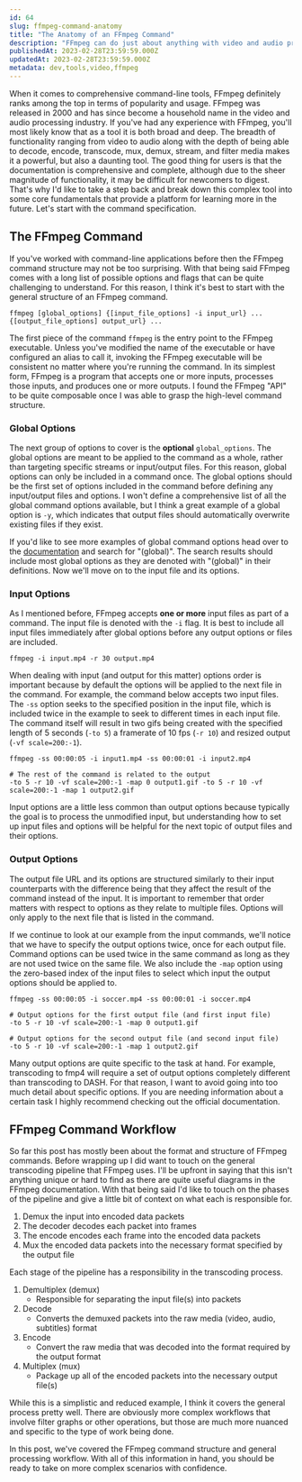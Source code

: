 ```yaml
---
id: 64
slug: ffmpeg-command-anatomy
title: "The Anatomy of an FFmpeg Command"
description: "FFmpeg can do just about anything with video and audio processing as long as you know what to ask. In this post, I will break down the different aspects of an FFmpeg command to better understand how FFmpeg processes them."
publishedAt: 2023-02-28T23:59:59.000Z
updatedAt: 2023-02-28T23:59:59.000Z
metadata: dev,tools,video,ffmpeg
---
```


When it comes to comprehensive command-line tools, FFmpeg definitely ranks among the top in terms of popularity and usage. FFmpeg was released in 2000 and has since become a household name in the video and audio processing industry. If you've had any experience with FFmpeg, you'll most likely know that as a tool it is both broad and deep. The breadth of functionality ranging from video to audio along with the depth of being able to decode, encode, transcode, mux, demux, stream, and filter media makes it a powerful, but also a daunting tool. The good thing for users is that the documentation is comprehensive and complete, although due to the sheer magnitude of functionality, it may be difficult for newcomers to digest. That's why I'd like to take a step back and break down this complex tool into some core fundamentals that provide a platform for learning more in the future. Let's start with the command specification.

## The FFmpeg Command

If you've worked with command-line applications before then the FFmpeg command structure may not be too surprising. With that being said FFmpeg comes with a long list of possible options and flags that can be quite challenging to understand. For this reason, I think it's best to start with the general structure of an FFmpeg command.

```shell
ffmpeg [global_options] {[input_file_options] -i input_url} ... {[output_file_options] output_url} ...
```

The first piece of the command `ffmpeg` is the entry point to the FFmpeg executable. Unless you've modified the name of the executable or have configured an alias to call it, invoking the FFmpeg executable will be consistent no matter where you're running the command. In its simplest form, FFmpeg is a program that accepts one or more inputs, processes those inputs, and produces one or more outputs. I found the FFmpeg "API" to be quite composable once I was able to grasp the high-level command structure.

### Global Options

The next group of options to cover is the **optional** `global_options`. The global options are meant to be applied to the command as a whole, rather than targeting specific streams or input/output files. For this reason, global options can only be included in a command once. The global options should be the first set of options included in the command before defining any input/output files and options. I won't define a comprehensive list of all the global command options available, but I think a great example of a global option is `-y`, which indicates that output files should automatically overwrite existing files if they exist.

If you'd like to see more examples of global command options head over to the [documentation](https://ffmpeg.org/ffmpeg-all.html) and search for "(global)". The search results should include most global options as they are denoted with "(global)" in their definitions. Now we'll move on to the input file and its options.

### Input Options

As I mentioned before, FFmpeg accepts **one or more** input files as part of a command. The input file is denoted with the `-i` flag. It is best to include all input files immediately after global options before any output options or files are included.

```shell
ffmpeg -i input.mp4 -r 30 output.mp4
```

When dealing with input (and output for this matter) options order is important because by default the options will be applied to the next file in the command. For example, the command below accepts two input files. The `-ss` option seeks to the specified position in the input file, which is included twice in the example to seek to different times in each input file. The command itself will result in two gifs being created with the specified length of 5 seconds (`-to 5`) a framerate of 10 fps (`-r 10`) and resized output (`-vf scale=200:-1`).

```shell
ffmpeg -ss 00:00:05 -i input1.mp4 -ss 00:00:01 -i input2.mp4 

# The rest of the command is related to the output
-to 5 -r 10 -vf scale=200:-1 -map 0 output1.gif -to 5 -r 10 -vf scale=200:-1 -map 1 output2.gif
```

Input options are a little less common than output options because typically the goal is to process the unmodified input, but understanding how to set up input files and options will be helpful for the next topic of output files and their options.

### Output Options

The output file URL and its options are structured similarly to their input counterparts with the difference being that they affect the result of the command instead of the input. It is important to remember that order matters with respect to options as they relate to multiple files. Options will only apply to the next file that is listed in the command.

If we continue to look at our example from the input commands, we'll notice that we have to specify the output options twice, once for each output file. Command options can be used twice in the same command as long as they are not used twice on the same file. We also include the `-map` option using the zero-based index of the input files to select which input the output options should be applied to.

```shell
ffmpeg -ss 00:00:05 -i soccer.mp4 -ss 00:00:01 -i soccer.mp4 

# Output options for the first output file (and first input file)
-to 5 -r 10 -vf scale=200:-1 -map 0 output1.gif 

# Output options for the second output file (and second input file)
-to 5 -r 10 -vf scale=200:-1 -map 1 output2.gif
```

Many output options are quite specific to the task at hand. For example, transcoding to fmp4 will require a set of output options completely different than transcoding to DASH. For that reason, I want to avoid going into too much detail about specific options. If you are needing information about a certain task I highly recommend checking out the official documentation.

## FFmpeg Command Workflow

So far this post has mostly been about the format and structure of FFmpeg commands. Before wrapping up I did want to touch on the general transcoding pipeline that FFmpeg uses. I'll be upfront in saying that this isn't anything unique or hard to find as there are quite useful diagrams in the FFmpeg documentation. With that being said I'd like to touch on the phases of the pipeline and give a little bit of context on what each is responsible for.

1. Demux the input into encoded data packets
1. The decoder decodes each packet into frames
1. The encode encodes each frame into the encoded data packets
1. Mux the encoded data packets into the necessary format specified by the output file

Each stage of the pipeline has a responsibility in the transcoding process.

1. Demultiplex (demux)
    - Responsible for separating the input file(s) into packets
2. Decode
    - Converts the demuxed packets into the raw media (video, audio, subtitles) format
3. Encode
    - Convert the raw media that was decoded into the format required by the output format
4. Multiplex (mux)
    - Package up all of the encoded packets into the necessary output file(s)

While this is a simplistic and reduced example, I think it covers the general process pretty well. There are obviously more complex workflows that involve filter graphs or other operations, but those are much more nuanced and specific to the type of work being done.

In this post, we've covered the FFmpeg command structure and general processing workflow. With all of this information in hand, you should be ready to take on more complex scenarios with confidence.
